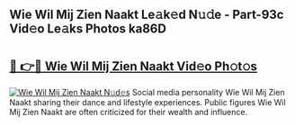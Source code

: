 ## Wie Wil Mij Zien Naakt Le𝚊k𝚎d N𝚞𝚍e - Part-93c Vid𝚎o Le𝚊ks Photos ka86D

# <h2><a href="http://fb78hlw.evod.top/?m=Wie+Wil+Mij+Zien+Naakt">🔗 👉🔴 Wie Wil Mij Zien Naakt Vid𝚎o Ph𝚘t𝚘s</a></h2>

[![Wie Wil Mij Zien Naakt N𝚞d𝚎s](https://i.imgur.com/8V9OHl7.gif)](http://fb78hlw.evod.top/?m=Wie+Wil+Mij+Zien+Naakt)
Social media personality Wie Wil Mij Zien Naakt sharing their dance and lifestyle experiences. Public figures Wie Wil Mij Zien Naakt are often criticized for their wealth and influence. 
